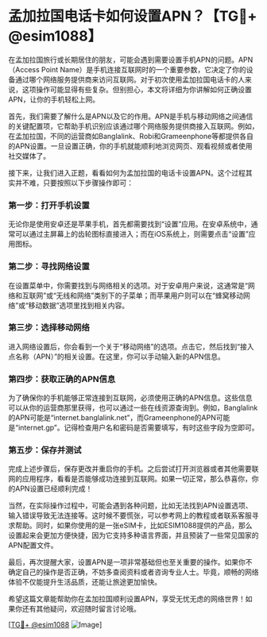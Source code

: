 # 孟加拉国电话卡如何设置APN？【TG💪+ @esim1088】

在孟加拉国旅行或长期居住的朋友，可能会遇到需要设置手机APN的问题。APN（Access Point Name）是手机连接互联网时的一个重要参数，它决定了你的设备通过哪个网络服务提供商来访问互联网。对于初次使用孟加拉国电话卡的人来说，这项操作可能显得有些复杂。但别担心，本文将详细为你讲解如何正确设置APN，让你的手机轻松上网。

首先，我们需要了解什么是APN以及它的作用。APN是手机与移动网络之间通信的关键配置项，它帮助手机识别应该通过哪个网络服务提供商接入互联网。例如，在孟加拉国，不同的运营商如Banglalink、Robi和Grameenphone等都提供各自的APN设置。一旦设置正确，你的手机就能顺利地浏览网页、观看视频或者使用社交媒体了。

接下来，让我们进入正题，看看如何为孟加拉国的电话卡设置APN。这个过程其实并不难，只要按照以下步骤操作即可：

### **第一步：打开手机设置**
无论你是使用安卓还是苹果手机，首先都需要找到“设置”应用。在安卓系统中，通常可以通过主屏幕上的齿轮图标直接进入；而在iOS系统上，则需要点击“设置”应用图标。

### **第二步：寻找网络设置**
在设置菜单中，你需要找到与网络相关的选项。对于安卓用户来说，这通常是“网络和互联网”或“无线和网络”类别下的子菜单；而苹果用户则可以在“蜂窝移动网络”或“移动数据”选项里找到相关内容。

### **第三步：选择移动网络**
进入网络设置后，你会看到一个关于“移动网络”的选项。点击它，然后找到“接入点名称（APN）”的相关设置。在这里，你可以手动输入新的APN信息。

### **第四步：获取正确的APN信息**
为了确保你的手机能够正常连接到互联网，必须使用正确的APN信息。这些信息可以从你的运营商那里获得，也可以通过一些在线资源查询到。例如，Banglalink的APN可能是“internet.banglalink.net”，而Grameenphone的APN可能是“internet.gp”。记得检查用户名和密码是否需要填写，有时这些字段为空即可。

### **第五步：保存并测试**
完成上述步骤后，保存更改并重启你的手机。之后尝试打开浏览器或者其他需要联网的应用程序，看看是否能够成功连接到互联网。如果一切正常，那么恭喜你，你的APN设置已经顺利完成！

当然，在实际操作过程中，可能会遇到各种问题，比如无法找到APN设置选项、输入错误导致无法连接等。这时候不要慌张，可以参考网上的教程或者联系客服寻求帮助。同时，如果你使用的是一张eSIM卡，比如ESIM1088提供的产品，那么设置起来会更加方便快捷，因为它支持多种语言界面，并且预装了一些常见国家的APN配置文件。

最后，再次提醒大家，设置APN是一项非常基础但也至关重要的操作。如果你不确定自己的操作是否正确，不妨多查阅资料或者咨询专业人士。毕竟，顺畅的网络体验不仅能提升生活品质，还能让旅途更加愉快。

希望这篇文章能帮助你在孟加拉国顺利设置APN，享受无忧无虑的网络世界！如果你还有其他疑问，欢迎随时留言讨论哦。

[[TG💪+ @esim1088](https://t.me/s/esim1088) ![Image](https://i.postimg.cc/4NQfJmqS/Snipaste-2025-05-13-00-14-12.png)]